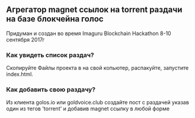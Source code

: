## Агрегатор magnet ссылок на torrent раздачи на базе блокчейна голос

Придуман и создан во время Imaguru Blockchain Hackathon 8-10 сентября 2017г

### Как увидеть список раздач?
Скопируйте Файлы проекта в на свой копьютер, распакуйте, запустите index.html.

### Как добавить свою раздачу?
Из клиента golos.io или goldvoice.club создайте пост с раздачей указав один из тегов 'torrent' и добавив magnet ссылку в любой форме